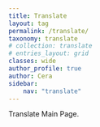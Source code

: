 ```yaml
---
title: Translate
layout: tag
permalink: /translate/
taxonomy: translate
# collection: translate
# entries_layout: grid
classes: wide
author_profile: true
author: Cera
sidebar:
    nav: "translate"
---
```

Translate Main Page.